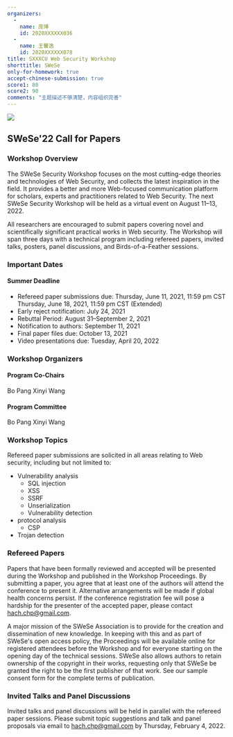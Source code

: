 ```yaml
---
organizers:
  -
    name: 庞博
    id: 2020XXXXXX036
  -
    name: 王馨逸
    id: 2020XXXXXX078
title: SXXXCU Web Security Workshop
shorttitle: SWeSe
only-for-homework: true
accept-chinese-submission: true
score1: 80
score2: 90
comments: "主题描述不够清楚，内容组织完善"
---
```


![](http://120.78.185.175/img/banner/websec.png)

## SWeSe'22 Call for Papers

### Workshop Overview

The SWeSe Security Workshop focuses on the most cutting-edge theories and technologies of Web Security, and collects the latest inspiration in the field. It provides a better and more Web-focused communication platform for scholars, experts and practitioners related to Web Security. The next SWeSe Security Workshop will be held as a virtual event on August 11–13, 2022.

All researchers are encouraged to submit papers covering novel and scientifically significant practical works in Web security. The Workshop will span three days with a technical program including refereed papers, invited talks, posters, panel discussions, and Birds-of-a-Feather sessions.

### Important Dates

#### Summer Deadline

* Refereed paper submissions due: Thursday, June 11, 2021, 11:59 pm CST Thursday, June 18, 2021, 11:59 pm CST (Extended)
* Early reject notification: July 24, 2021
* Rebuttal Period: August 31–September 2, 2021
* Notification to authors: September 11, 2021
* Final paper files due: October 13, 2021
* Video presentations due: Tuesday, April 20, 2022

### Workshop Organizers

#### Program Co-Chairs

Bo Pang
Xinyi Wang

#### Program Committee

Bo Pang
Xinyi Wang

### Workshop Topics

Refereed paper submissions are solicited in all areas relating to Web security, including but not limited to:

* Vulnerability analysis
  + SQL injection
  + XSS
  + SSRF
  + Unserialization
  + Vulnerability detection
* protocol analysis
  + CSP
* Trojan detection

### Refereed Papers

Papers that have been formally reviewed and accepted will be presented during the Workshop and published in the Workshop Proceedings. By submitting a paper, you agree that at least one of the authors will attend the conference to present it. Alternative arrangements will be made if global health concerns persist. If the conference registration fee will pose a hardship for the presenter of the accepted paper, please contact hach.chp@gmail.com.

A major mission of the SWeSe Association is to provide for the creation and dissemination of new knowledge. In keeping with this and as part of SWeSe's open access policy, the Proceedings will be available online for registered attendees before the Workshop and for everyone starting on the opening day of the technical sessions. SWeSe also allows authors to retain ownership of the copyright in their works, requesting only that SWeSe be granted the right to be the first publisher of that work. See our sample consent form for the complete terms of publication.

### Invited Talks and Panel Discussions

Invited talks and panel discussions will be held in parallel with the refereed paper sessions. Please submit topic suggestions and talk and panel proposals via email to hach.chp@gmail.com by Thursday, February 4, 2022.
